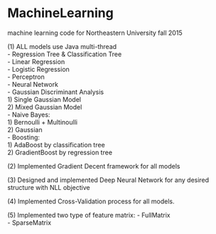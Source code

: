 # MachineLearning
machine learning code for Northeastern University fall 2015

(1) ALL models use Java multi-thread <br/>
    - Regression Tree & Classification Tree <br/>
    - Linear Regression<br/>
    - Logistic Regression<br/>
    - Perceptron<br/>
    - Neural Network<br/>
    - Gaussian Discriminant Analysis<br/>
        1) Single Gaussian Model<br/>
        2) Mixed Gaussian Model <br/>
    - Naive Bayes: <br/>
        1) Bernoulli + Multinoulli <br/>
        2) Gaussian<br/>
    - Boosting:<br/>
        1) AdaBoost by classification tree <br/>
        2) GradientBoost by regression tree<br/>

(2) Implemented Gradient Decent framework for all models

(3) Designed and implemented Deep Neural Network for any desired structure with NLL objective

(4) Implemented Cross-Validation process for all models.

(5) Implemented two type of feature matrix:
    - FullMatrix<br/>
    - SparseMatrix<br/>